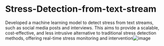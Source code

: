 # Stress-Detection-from-text-stream
Developed a machine learning model to detect stress from text streams, such as social media posts and interviews. This aims to provide a scalable, cost-effective, and less intrusive alternative to traditional stress detection methods, offering real-time stress monitoring and intervention![image](https://github.com/prateektrivedi21/Stress-Detection-from-text-stream/assets/92620578/e2b99cb6-009d-46b2-a1e3-397c09bab6cf)

